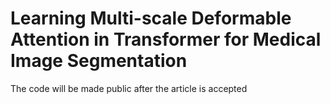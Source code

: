 # Learning Multi-scale Deformable Attention in Transformer for Medical Image Segmentation
The code will be made public after the article is accepted

